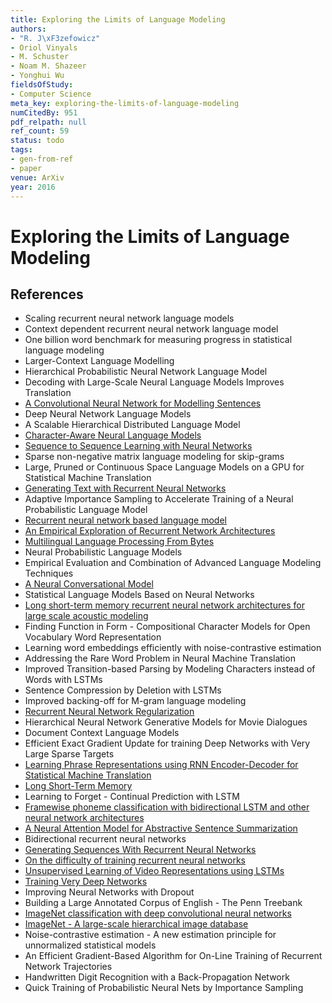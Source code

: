 ```yaml
---
title: Exploring the Limits of Language Modeling
authors:
- "R. J\xF3zefowicz"
- Oriol Vinyals
- M. Schuster
- Noam M. Shazeer
- Yonghui Wu
fieldsOfStudy:
- Computer Science
meta_key: exploring-the-limits-of-language-modeling
numCitedBy: 951
pdf_relpath: null
ref_count: 59
status: todo
tags:
- gen-from-ref
- paper
venue: ArXiv
year: 2016
---
```


# Exploring the Limits of Language Modeling

## References

- Scaling recurrent neural network language models
- Context dependent recurrent neural network language model
- One billion word benchmark for measuring progress in statistical language modeling
- Larger-Context Language Modelling
- Hierarchical Probabilistic Neural Network Language Model
- Decoding with Large-Scale Neural Language Models Improves Translation
- [A Convolutional Neural Network for Modelling Sentences](./a-convolutional-neural-network-for-modelling-sentences.md)
- Deep Neural Network Language Models
- A Scalable Hierarchical Distributed Language Model
- [Character-Aware Neural Language Models](./character-aware-neural-language-models.md)
- [Sequence to Sequence Learning with Neural Networks](./sequence-to-sequence-learning-with-neural-networks.md)
- Sparse non-negative matrix language modeling for skip-grams
- Large, Pruned or Continuous Space Language Models on a GPU for Statistical Machine Translation
- [Generating Text with Recurrent Neural Networks](./generating-text-with-recurrent-neural-networks.md)
- Adaptive Importance Sampling to Accelerate Training of a Neural Probabilistic Language Model
- [Recurrent neural network based language model](./recurrent-neural-network-based-language-model.md)
- [An Empirical Exploration of Recurrent Network Architectures](./an-empirical-exploration-of-recurrent-network-architectures.md)
- [Multilingual Language Processing From Bytes](./multilingual-language-processing-from-bytes.md)
- Neural Probabilistic Language Models
- Empirical Evaluation and Combination of Advanced Language Modeling Techniques
- [A Neural Conversational Model](./a-neural-conversational-model.md)
- Statistical Language Models Based on Neural Networks
- [Long short-term memory recurrent neural network architectures for large scale acoustic modeling](./long-short-term-memory-recurrent-neural-network-architectures-for-large-scale-acoustic-modeling.md)
- Finding Function in Form - Compositional Character Models for Open Vocabulary Word Representation
- Learning word embeddings efficiently with noise-contrastive estimation
- Addressing the Rare Word Problem in Neural Machine Translation
- Improved Transition-based Parsing by Modeling Characters instead of Words with LSTMs
- Sentence Compression by Deletion with LSTMs
- Improved backing-off for M-gram language modeling
- [Recurrent Neural Network Regularization](./recurrent-neural-network-regularization.md)
- Hierarchical Neural Network Generative Models for Movie Dialogues
- Document Context Language Models
- Efficient Exact Gradient Update for training Deep Networks with Very Large Sparse Targets
- [Learning Phrase Representations using RNN Encoder-Decoder for Statistical Machine Translation](./learning-phrase-representations-using-rnn-encoder-decoder-for-statistical-machine-translation.md)
- [Long Short-Term Memory](./long-short-term-memory.md)
- Learning to Forget - Continual Prediction with LSTM
- [Framewise phoneme classification with bidirectional LSTM and other neural network architectures](./framewise-phoneme-classification-with-bidirectional-lstm-and-other-neural-network-architectures.md)
- [A Neural Attention Model for Abstractive Sentence Summarization](./a-neural-attention-model-for-abstractive-sentence-summarization.md)
- Bidirectional recurrent neural networks
- [Generating Sequences With Recurrent Neural Networks](./generating-sequences-with-recurrent-neural-networks.md)
- [On the difficulty of training recurrent neural networks](./on-the-difficulty-of-training-recurrent-neural-networks.md)
- [Unsupervised Learning of Video Representations using LSTMs](./unsupervised-learning-of-video-representations-using-lstms.md)
- [Training Very Deep Networks](./training-very-deep-networks.md)
- Improving Neural Networks with Dropout
- Building a Large Annotated Corpus of English - The Penn Treebank
- [ImageNet classification with deep convolutional neural networks](./imagenet-classification-with-deep-convolutional-neural-networks.md)
- [ImageNet - A large-scale hierarchical image database](./imagenet-a-large-scale-hierarchical-image-database.md)
- Noise-contrastive estimation - A new estimation principle for unnormalized statistical models
- An Efficient Gradient-Based Algorithm for On-Line Training of Recurrent Network Trajectories
- Handwritten Digit Recognition with a Back-Propagation Network
- Quick Training of Probabilistic Neural Nets by Importance Sampling
